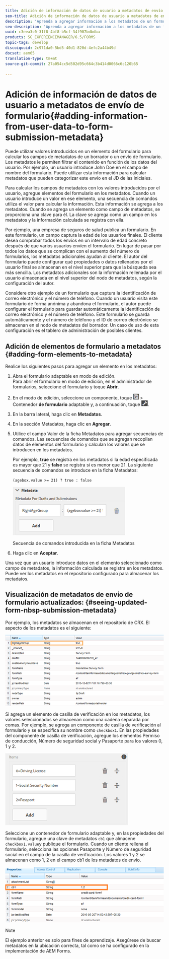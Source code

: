 ```yaml
---
title: Adición de información de datos de usuario a metadatos de envío de formulario
seo-title: Adición de información de datos de usuario a metadatos de envío de formulario
description: 'Aprenda a agregar información a los metadatos de un formulario enviado con datos proporcionados por el usuario. '
seo-description: 'Aprenda a agregar información a los metadatos de un formulario enviado con datos proporcionados por el usuario. '
uuid: c3eea3c0-31f8-4bf8-b5cf-34f907bdbdba
products: SG_EXPERIENCEMANAGER/6.5/FORMS
topic-tags: develop
discoiquuid: 2c971da0-5bd5-40d1-820d-4efc2a44b49d
docset: aem65
translation-type: tm+mt
source-git-commit: 27a054cc5d502d95c664c3b414d0066c6c120b65

---
```



# Adición de información de datos de usuario a metadatos de envío de formulario{#adding-information-from-user-data-to-form-submission-metadata}

Puede utilizar valores introducidos en un elemento del formulario para calcular los campos de metadatos de un borrador o un envío de formulario. Los metadatos le permiten filtrar el contenido en función de los datos del usuario. Por ejemplo, un usuario introduce John Doe en el campo de nombre del formulario. Puede utilizar esta información para calcular metadatos que pueden categorizar este envío en el JD de las iniciales.

Para calcular los campos de metadatos con los valores introducidos por el usuario, agregue elementos del formulario en los metadatos. Cuando un usuario introduce un valor en ese elemento, una secuencia de comandos utiliza el valor para calcular la información. Esta información se agrega a los metadatos. Cuando se agrega un elemento como campo de metadatos, se proporciona una clave para él. La clave se agrega como un campo en los metadatos y la información calculada se registra con ella.

Por ejemplo, una empresa de seguros de salud publica un formulario. En este formulario, un campo captura la edad de los usuarios finales. El cliente desea comprobar todos los envíos en un intervalo de edad concreto después de que varios usuarios envíen el formulario. En lugar de pasar por todos los datos que se complican con el aumento del número de formularios, los metadatos adicionales ayudan al cliente. El autor del formulario puede configurar qué propiedades o datos rellenados por el usuario final se almacenan en el nivel superior para que la búsqueda sea más sencilla. Los metadatos adicionales son la información rellenada por el usuario almacenada en el nivel superior del nodo de metadatos, según la configuración del autor.

Considere otro ejemplo de un formulario que captura la identificación de correo electrónico y el número de teléfono. Cuando un usuario visita este formulario de forma anónima y abandona el formulario, el autor puede configurar el formulario para guardar automáticamente la identificación de correo electrónico y el número de teléfono. Este formulario se guarda automáticamente y el número de teléfono y el ID de correo electrónico se almacenan en el nodo de metadatos del borrador. Un caso de uso de esta configuración es el tablero de administración de posibles clientes.

## Adición de elementos de formulario a metadatos {#adding-form-elements-to-metadata}

Realice los siguientes pasos para agregar un elemento en los metadatos:

1. Abra el formulario adaptable en modo de edición.\
   Para abrir el formulario en modo de edición, en el administrador de formularios, seleccione el formulario y toque **Abrir**.
1. En el modo de edición, seleccione un componente, toque ![campo](assets/field-level.png) > Contenedor **de formulario** adaptable y, a continuación, toque ![cmppr](assets/cmppr.png).
1. En la barra lateral, haga clic en **Metadatos**.
1. En la sección Metadatos, haga clic en **Agregar**.
1. Utilice el campo Valor de la ficha Metadatos para agregar secuencias de comandos. Las secuencias de comandos que se agregan recopilan datos de elementos del formulario y calculan los valores que se introducen en los metadatos.

   Por ejemplo, **true** se registra en los metadatos si la edad especificada es mayor que 21 y **false** se registra si es menor que 21. La siguiente secuencia de comandos se introduce en la ficha Metadatos:

   `(agebox.value >= 21) ? true : false`

   ![Secuencia de comandos de metadatos](assets/add-element-metadata.png)

   Secuencia de comandos introducida en la ficha Metadatos

1. Haga clic en **Aceptar**.

Una vez que un usuario introduce datos en el elemento seleccionado como campo de metadatos, la información calculada se registra en los metadatos. Puede ver los metadatos en el repositorio configurado para almacenar los metadatos.

## Visualización de metadatos de envío de formulario actualizados: {#seeing-updated-form-nbsp-submission-metadata}

Por ejemplo, los metadatos se almacenan en el repositorio de CRX. El aspecto de los metadatos es el siguiente:

![Metadatos](assets/metadata_entry_new.png)

Si agrega un elemento de casilla de verificación en los metadatos, los valores seleccionados se almacenan como una cadena separada por comas. Por ejemplo, se agrega un componente de casilla de verificación al formulario y se especifica su nombre como `checkbox1`. En las propiedades del componente de casilla de verificación, agregue los elementos Permiso de conducción, Número de seguridad social y Pasaporte para los valores 0, 1 y 2.

![Almacenamiento de varios valores desde una casilla de verificación](assets/checkbox-metadata.png)

Seleccione un contenedor de formulario adaptable y, en las propiedades del formulario, agregue una clave de metadatos `cb1` que almacene `checkbox1.value`y publique el formulario. Cuando un cliente rellena el formulario, selecciona las opciones Pasaporte y Número de seguridad social en el campo de la casilla de verificación. Los valores 1 y 2 se almacenan como 1, 2 en el campo cb1 de los metadatos de envío.

![Entrada de metadatos para varios valores seleccionados en un campo de casilla de verificación](assets/metadata-entry.png)

>[!NOTE]
>
>El ejemplo anterior es solo para fines de aprendizaje. Asegúrese de buscar metadatos en la ubicación correcta, tal como se ha configurado en la implementación de AEM Forms.

